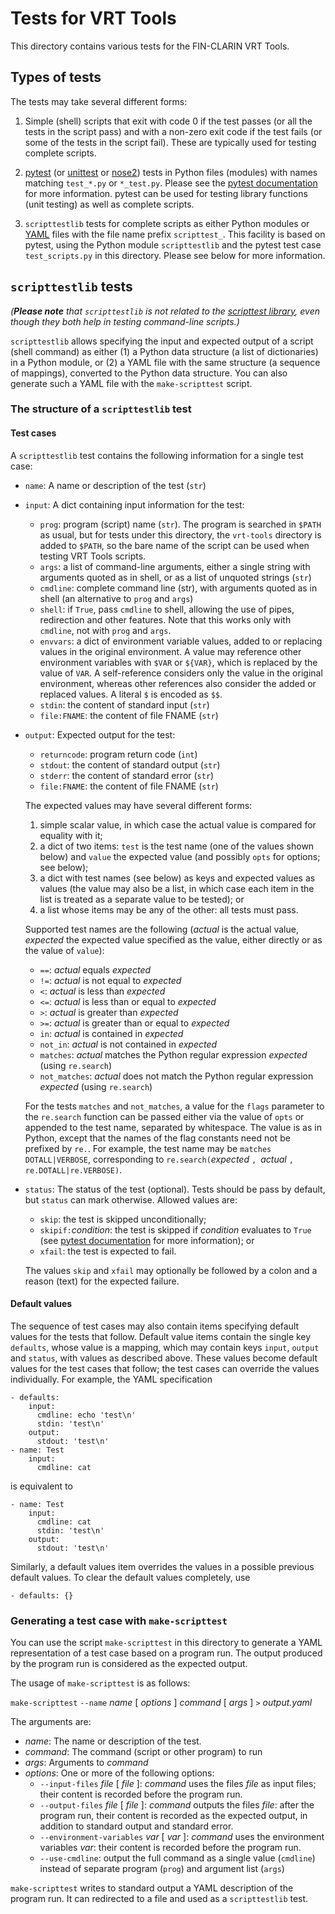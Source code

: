 
# Tests for VRT Tools

This directory contains various tests for the FIN-CLARIN VRT Tools.


## Types of tests

The tests may take several different forms:

1.  Simple (shell) scripts that exit with code 0 if the test passes
    (or all the tests in the script pass) and with a non-zero exit
    code if the test fails (or some of the tests in the script fail).
    These are typically used for testing complete scripts.

2.  [pytest](https://docs.pytest.org/en/latest/) (or
    [unittest](https://docs.python.org/3/library/unittest.html) or
    [nose2](https://docs.nose2.io/en/latest/)) tests in Python files
    (modules) with names matching `test_*.py` or `*_test.py`. Please
    see the [pytest documentation](https://docs.pytest.org/en/latest/)
    for more information. pytest can be used for testing library
    functions (unit testing) as well as complete scripts.

3.  `scripttestlib` tests for complete scripts as either Python
    modules or [YAML](https://yaml.org/) files with the file name
    prefix `scripttest_`. This facility is based on pytest, using the
    Python module `scripttestlib` and the pytest test case
    `test_scripts.py` in this directory. Please see below for more
    information.


## `scripttestlib` tests

*(**Please note** that `scripttestlib` is not related to the
[scripttest library](https://github.com/pypa/scripttest), even though
they both help in testing command-line scripts.)*

`scripttestlib` allows specifying the input and expected output of a
script (shell command) as either (1) a Python data structure (a list
of dictionaries) in a Python module, or (2) a YAML file with the same
structure (a sequence of mappings), converted to the Python data
structure. You can also generate such a YAML file with the
`make-scripttest` script.


### The structure of a `scripttestlib` test

#### Test cases

A `scripttestlib` test contains the following information for a single
test case:

-   `name`: A name or description of the test (`str`)

-   `input`: A dict containing input information for the test:
    -   `prog`: program (script) name (`str`). The program is searched
        in `$PATH` as usual, but for tests under this directory, the
        `vrt-tools` directory is added to `$PATH`, so the bare name of
        the script can be used when testing VRT Tools scripts.
    -   `args`: a list of command-line arguments, either a single
        string with arguments quoted as in shell, or as a list of
        unquoted strings (`str`)
    -   `cmdline`: complete command line (str), with arguments quoted
        as in shell (an alternative to `prog` and `args`)
	-   `shell`: if `True`, pass `cmdline` to shell, allowing the use
        of pipes, redirection and other features. Note that this works
        only with `cmdline`, not with `prog` and `args`.
    -   `envvars`: a dict of environment variable values, added to or
        replacing values in the original environment. A value may
        reference other environment variables with `$VAR` or `${VAR}`,
        which is replaced by the value of `VAR`. A self-reference
        considers only the value in the original environment, whereas
        other references also consider the added or replaced values. A
        literal `$` is encoded as `$$`.
    -   `stdin`: the content of standard input (`str`)
    -   `file:FNAME`: the content of file FNAME (`str`)

-   `output`: Expected output for the test:
    -   `returncode`: program return code (`int`)
    -   `stdout`: the content of standard output (`str`)
    -   `stderr`: the content of standard error (`str`)
    -   `file:FNAME`: the content of file FNAME (`str`)

    The expected values may have several different forms:

    1. simple scalar value, in which case the actual value is compared
       for equality with it;
    2. a dict of two items: `test` is the test name (one of the values
       shown below) and `value` the expected value (and possibly
       `opts` for options; see below);
    3. a dict with test names (see below) as keys and expected values
       as values (the value may also be a list, in which case each
       item in the list is treated as a separate value to be tested);
       or
    4. a list whose items may be any of the other: all tests must
       pass.

    Supported test names are the following (*actual* is the actual
    value, *expected* the expected value specified as the value,
    either directly or as the value of `value`):

    -   `==`: *actual* equals *expected*
    -   `!=`: *actual* is not equal to *expected*
    -   `<`: *actual* is less than *expected*
    -   `<=`: *actual* is less than or equal to *expected*
    -   `>`: *actual* is greater than *expected*
    -   `>=`: *actual* is greater than or equal to *expected*
    -   `in`: *actual* is contained in *expected*
    -   `not_in`: *actual* is not contained in *expected*
    -   `matches`: *actual* matches the Python regular expression
        *expected* (using `re.search`)
    -   `not_matches`: *actual* does not match the Python regular
        expression *expected* (using `re.search`)

    For the tests `matches` and `not_matches`, a value for the `flags`
    parameter to the `re.search` function can be passed either via the
    value of `opts` or appended to the test name, separated by
    whitespace. The value is as in Python, except that the names of
    the flag constants need not be prefixed by `re.`. For example, the
    test name may be `matches DOTALL|VERBOSE`, corresponding to
    `re.search(`*expected* `, `*actual* `, re.DOTALL|re.VERBOSE)`.

-   `status`: The status of the test (optional). Tests should be pass
    by default, but `status` can mark otherwise. Allowed values are:

	- `skip`: the test is skipped unconditionally;
	- `skipif:`*condition*: the test is skipped if *condition*
      evaluates to `True` (see [pytest
      documentation](https://docs.pytest.org/en/latest/historical-notes.html#string-conditions)
      for more information); or
    - `xfail`: the test is expected to fail.

	The values `skip` and `xfail` may optionally be followed by a
    colon and a reason (text) for the expected failure.

#### Default values

The sequence of test cases may also contain items specifying default
values for the tests that follow. Default value items contain the
single key `defaults`, whose value is a mapping, which may contain
keys `input`, `output` and `status`, with values as described above.
These values become default values for the test cases that follow; the
test cases can override the values individually. For example, the YAML
specification

    - defaults:
	    input:
		  cmdline: echo 'test\n'
		  stdin: 'test\n'
	    output:
          stdout: 'test\n'
	- name: Test
	    input:
	      cmdline: cat

is equivalent to

	- name: Test
	    input:
	      cmdline: cat
		  stdin: 'test\n'
	    output:
          stdout: 'test\n'

Similarly, a default values item overrides the values in a possible
previous default values. To clear the default values completely, use

    - defaults: {}


### Generating a test case with `make-scripttest`

You can use the script `make-scripttest` in this directory to generate
a YAML representation of a test case based on a program run. The
output produced by the program run is considered as the expected
output.

The usage of `make-scripttest` is as follows:

`make-scripttest` `--name` *name* [ *options* ] *command* [ *args* ]
`>` *output.yaml*

The arguments are:

-   *name*: The name or description of the test.
-   *command*: The command (script or other program) to run
-   *args*: Arguments to *command*
-   *options*: One or more of the following options:
    -   `--input-files` *file* [ *file* ]: *command* uses the files
        *file* as input files; their content is recorded before the
        program run.
    -   `--output-files` *file* [ *file* ]: *command* outputs the
        files *file*: after the program run, their content is recorded
        as the expected output, in addition to standard output and
        standard error.
    -   `--environment-variables` *var* [ *var* ]: *command* uses the
        environment variables *var*: their content is recorded before
        the program run.
	-   `--use-cmdline`: output the full command as a single value
        (`cmdline`) instead of separate program (`prog`) and argument
        list (`args`)

`make-scripttest` writes to standard output a YAML description of the
program run. It can redirected to a file and used as a `scripttestlib`
test.
